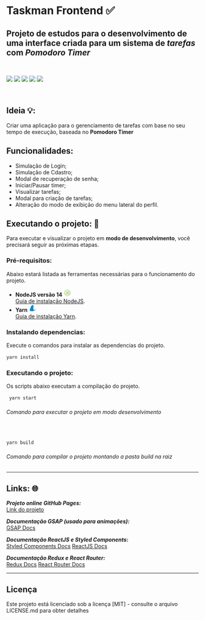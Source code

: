 # Taskman Frontend ✅
## Projeto de estudos para o desenvolvimento de uma interface criada para um sistema de ***tarefas*** com ***Pomodoro Timer***

<br>
<p float="left">
 <img src="https://img.shields.io/badge/React-20232A?style=for-the-badge&logo=react&logoColor=61DAFB">
 <img src="https://img.shields.io/badge/styled--components-DB7093?style=for-the-badge&logo=styled-components&logoColor=white">
 <img src="	https://img.shields.io/badge/Yarn-2C8EBB?style=for-the-badge&logo=yarn&logoColor=white">
 <img src="https://img.shields.io/badge/React_Router-CA4245?style=for-the-badge&logo=react-router&logoColor=white">
 <img src="https://img.shields.io/badge/redux-%23593d88.svg?style=for-the-badge&logo=redux&logoColor=white">
</p>
<br>

## Ideia 💡:
Criar uma aplicação para o gerenciamento de tarefas com base no seu tempo de execução, baseada no **Pomodoro Timer**

## Funcionalidades:
- Simulação de Login;
- Simulação de Cdastro;
- Modal de recuperação de senha;
- Iniciar/Pausar timer;
- Visualizar tarefas;
- Modal para criação de tarefas;
- Alteração do modo de exibição do menu lateral do perfil.

## Executando o projeto: 🚀
Para executar e visualizar o projeto em **modo de desenvolvimento**, você precisará seguir as próximas etapas.

### Pré-requisitos:
Abaixo estará listada as ferramentas necessárias para o funcionamento do projeto.
- **NodeJS versão 14** <img src="https://raw.githubusercontent.com/PKief/vscode-material-icon-theme/main/icons/nodejs.svg" height="20" /><br>
  [<ins>Guia de instalação NodeJS</ins>](https://nodejs.org/en/).
- **Yarn** <img src="https://raw.githubusercontent.com/PKief/vscode-material-icon-theme/main/icons/yarn.svg" height="20" /><br>
  [<ins>Guia de instalação Yarn</ins>](https://yarnpkg.com/).

### Instalando dependencias:
Execute o comandos para instalar as dependencias do projeto.
   ```sh
   yarn install
   ```

### Executando o projeto:
Os scripts abaixo executam a compilação do projeto.
  ```sh
   yarn start
   ```
   ###### Comando para executar o projeto em modo desenvolvimento

   <br>

   ```sh
   yarn build
   ```
   ###### Comando para compilar o projeto montando a pasta build na raiz

---
## Links: 🌐
***Projeto online GitHub Pages:***<br>
[<ins>Link do projeto</ins>](https://caioliveira277.github.io/taskman_front)

***Documentação GSAP (usado para animações):***<br>
[<ins>GSAP Docs</ins>](https://greensock.com/gsap/)

***Documentação ReactJS e Styled Components:***<br>
[<ins>Styled Components Docs</ins>](https://styled-components.com/)
[<ins>ReactJS Docs</ins>](https://pt-br.reactjs.org/tutorial/tutorial.html)

***Documentação Redux e React Router:***<br>
[<ins>Redux Docs</ins>](https://redux.js.org/)
[<ins>React Router Docs</ins>](https://reactrouter.com/)

---
## Licença
Este projeto está licenciado sob a licença [MIT] - consulte o arquivo LICENSE.md para obter detalhes
